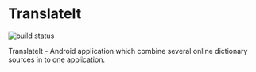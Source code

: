 # TranslateIt

![build status](https://circleci.com/gh/rustamgaifullin/TranslateIt.svg?style=shield&circle-token=f3108d2b487b9716060071bcceaf73205479cf94)

TranslateIt - Android application which combine several online dictionary sources in to one application.
